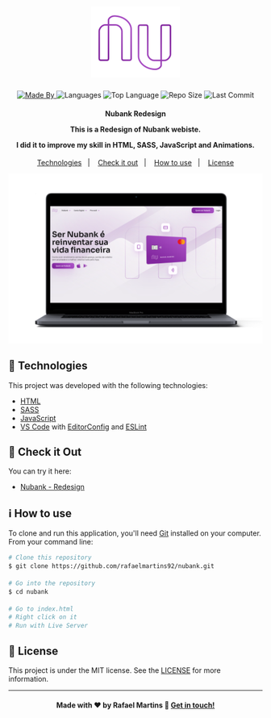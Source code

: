 <h1 align="center">
    <img alt="Logo" src="svg/logonu.svg" />
    <br>
</h1>

<p align="center">
  <a href="https://www.linkedin.com/in/rafael-martins92/">
  <img alt="Made By" src="https://img.shields.io/static/v1?label=Made%20By&message=Rafael%20Martins&color=orange&style=for-the-badge">
	</a>
  
  <img alt="Languages" src="https://img.shields.io/github/languages/count/rafaelmartins92/nubank?style=for-the-badge">
  
  <img alt="Top Language" src="https://img.shields.io/github/languages/top/rafaelmartins92/nubank?style=for-the-badge">
  
  <img alt="Repo Size" src="https://img.shields.io/github/repo-size/rafaelmartins92/nubank?style=for-the-badge">
  
  <img alt="Last Commit" src="https://img.shields.io/github/last-commit/rafaelmartins92/nubank?style=for-the-badge">
</p>

<h4 align="center">
  <p>Nubank Redesign</p>

  <p>This is a Redesign of Nubank webiste.</p>

  <p>I did it to improve my skill in HTML, SASS, JavaScript and Animations.</p>
</h4>

<p align="center">
  <a href="#rocket-technologies">Technologies</a>&nbsp;&nbsp;&nbsp;|&nbsp;&nbsp;&nbsp;
  <a href="#eyes-check-it-out">Check it out</a>&nbsp;&nbsp;&nbsp;|&nbsp;&nbsp;&nbsp;
  <a href="#information_source-how-to-use">How to use</a>&nbsp;&nbsp;&nbsp;|&nbsp;&nbsp;&nbsp;
  <a href="#memo-license">License</a>
</p>

<p align="center">
  <img alt="Scene" src="img/portfolio-scene---nubank@2x.png">
</p>

## :rocket: Technologies

This project was developed with the following technologies:

- [HTML](https://developer.mozilla.org/pt-BR/docs/Web/HTML)
- [SASS](https://sass-lang.com/)
- [JavaScript](https://developer.mozilla.org/pt-BR/docs/Web/JavaScript)
- [VS Code][vc] with [EditorConfig][vceditconfig] and [ESLint][vceslint]

## :eyes: Check it Out

You can try it here:

- [Nubank - Redesign][demo]

## :information_source: How to use

To clone and run this application, you'll need [Git](https://git-scm.com) installed on your computer. From your command line:

```bash
# Clone this repository
$ git clone https://github.com/rafaelmartins92/nubank.git

# Go into the repository
$ cd nubank

# Go to index.html
# Right click on it
# Run with Live Server
```

## :memo: License

This project is under the MIT license. See the [LICENSE](https://github.com/rafaelmartins92/nubank/blob/master/LICENSE) for more information.

---

<h4 align="center">
    Made with ♥ by Rafael Martins 👋 <a href="https://www.linkedin.com/in/rafael-martins92/" target="_blank">Get in touch!</a>
</h4>

[vc]: https://code.visualstudio.com/
[vceditconfig]: https://marketplace.visualstudio.com/items?itemName=EditorConfig.EditorConfig
[vceslint]: https://marketplace.visualstudio.com/items?itemName=dbaeumer.vscode-eslint
[demo]: https://rafaelmartins92.github.io/nubank/
